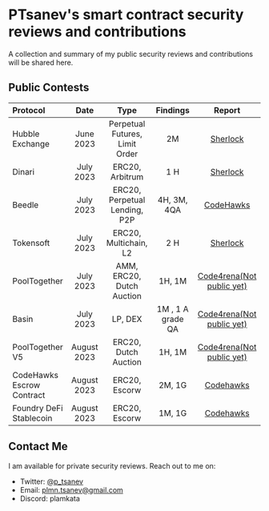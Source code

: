# PTsanev's smart contract security reviews and contributions
A collection and summary of my public security reviews and contributions will be shared here.

## Public Contests
| Protocol           | Date       | Type                | Findings             | Report      |
| :----------------- | :---------:| :-----------------: | :------------------: | :---------: |
| Hubble Exchange        |  June 2023 |  Perpetual Futures, Limit Order  |  2M  | [Sherlock](https://audits.sherlock.xyz/contests/72/report)  |
| Dinari        |  July 2023  |  ERC20, Arbitrum   |  1 H           | [Sherlock](https://audits.sherlock.xyz/contests/98/report)   |
| Beedle        |  July 2023  |  ERC20, Perpetual Lending, P2P   |  4H, 3M, 4QA | [CodeHawks](https://www.codehawks.com/report/clkbo1fa20009jr08nyyf9wbx)   |
| Tokensoft        |  July 2023  |  ERC20, Multichain, L2   |  2 H           | [Sherlock](https://audits.sherlock.xyz/contests/100/report)   |
| PoolTogether        |  July 2023  |  AMM, ERC20, Dutch Auction   |  1H, 1M           | [Code4rena(Not public yet)]()   |
| Basin        |  July 2023  |  LP, DEX   |  1M , 1 A grade QA            | [Code4rena(Not public yet)]()   |
| PoolTogether V5        |  August 2023  |  ERC20, Dutch Auction   |  1H, 1M           | [Code4rena(Not public yet)]()   |
| CodeHawks Escrow Contract        |  August 2023  |  ERC20, Escorw   |  2M, 1G           | [Codehawks](https://www.codehawks.com/report/cljyfxlc40003jq082s0wemya)   |
| Foundry DeFi Stablecoin        |  August 2023  |  ERC20, Escorw   |  1M, 1G           | [Codehawks](https://www.codehawks.com/report/cljx3b9390009liqwuedkn0m0)   |



## Contact Me
I am available for private security reviews. Reach out to me on:
  - Twitter: [@p_tsanev](https://twitter.com/p_tsanev)
  - Email: plmn.tsanev@gmail.com
  - Discord: plamkata
